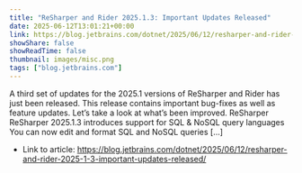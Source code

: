 ```yaml
---
title: "ReSharper and Rider 2025.1.3: Important Updates Released"
date: 2025-06-12T13:01:21+00:00
link: https://blog.jetbrains.com/dotnet/2025/06/12/resharper-and-rider-2025-1-3-important-updates-released/
showShare: false
showReadTime: false
thumbnail: images/misc.png
tags: ["blog.jetbrains.com"]
---
```

A third set of updates for the 2025.1 versions of ReSharper and Rider has just been released. This release contains important bug-fixes as well as feature updates. Let’s take a look at what’s been improved. ReSharper  ReSharper 2025.1.3 introduces support for SQL & NoSQL query languages You can now edit and format SQL and NoSQL queries […]

- Link to article: https://blog.jetbrains.com/dotnet/2025/06/12/resharper-and-rider-2025-1-3-important-updates-released/